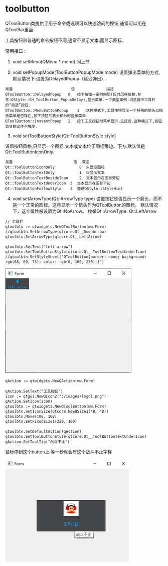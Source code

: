 ﻿# toolbutton

QToolButton类提供了用于命令或选项可以快速访问的按钮,通常可以用在QToolBar里面.

工具按钮和普通的命令按钮不同,通常不显示文本,而显示图标.

常用接口 : 

1. void setMenu(QMenu * menu) 同上节

2. void setPopupMode(ToolButtonPopupMode mode) 
设置弹出菜单的方式,默认情况下:设置为DelayedPopup（延迟弹出）.

```
常量	                        值	           描述
QToolButton::DelayedPopup	0	按下按钮一定时间后(超时风格依赖,参考:QStyle::SH_ToolButton_PopupDelay),显示菜单.一个典型案例:浏览器中工具栏的“后退”按钮.
QToolButton::MenuButtonPopup	1	这种模式下,工具按钮显示一个特殊的箭头以指示菜单是否存在,按下按钮的箭头部分时显示菜单.
QToolButton::InstantPopup	2	按下工具按钮时菜单显示,无延迟.这种模式下,按钮自身的动作不触发.
```

3. void setToolButtonStyle(Qt::ToolButtonStyle style) 

设置按钮风格,只显示一个图标,文本或文本位于图标旁边、下方.默认值是Qt::ToolButtonIconOnly.

```
常量	                         值	描述
Qt::ToolButtonIconOnly	         0	只显示图标
Qt::ToolButtonTextOnly           1	只显示文本
Qt::ToolButtonTextBesideIcon	 2	文本显示在图标旁边
Qt::ToolButtonTextUnderIcon	 3	文本显示在图标下边
Qt::ToolButtonFollowStyle	 4	遵循QStyle::StyleHint
```

4. void setArrowType(Qt::ArrowType type) 
设置按钮是否显示一个箭头，而不是一个正常的图标。这将显示一个箭头作为QToolButton的图标。 
默认情况下，这个属性被设置为Qt::NoArrow。
枚举Qt::ArrowType: Qt::LeftArrow


```
// 工具栏
qtoolbtn := qtwidgets.NewQToolButton(mw.Form)
//qtoolbtn.SetArrowType(qtcore.Qt__DownArrow)
qtoolbtn.SetArrowType(qtcore.Qt__LeftArrow)

qtoolbtn.SetText("left arrow")
qtoolbtn.SetToolButtonStyle(qtcore.Qt__ToolButtonTextUnderIcon)
//qtoolbtn.SetStyleSheet("QToolButton{border: none; background: rgb(68, 69, 73); color: rgb(0, 160, 230);}")

```
![](file_pic/01.png)

```
qAction := qtwidgets.NewQAction(mw.Form)

qAction.SetText("工具按钮")
icon := qtgui.NewQIcon2(":/images/logo1.png")
qAction.SetIcon(icon)
qtoolbtn := qtwidgets.NewQToolButton(mw.Form)
qtoolbtn.SetIconSize(qtcore.NewQSize1(48, 48))
qtoolbtn.Move(100, 100)
qtoolbtn.SetFixedSize1(220, 100)

qtoolbtn.SetDefaultAction(qAction)
qtoolbtn.SetToolButtonStyle(qtcore.Qt__ToolButtonTextUnderIcon)
qAction.SetToolTip("战斗不止")
```

鼠标停到这个button上,等一秒就会有这个战斗不止字样

![](file_pic/02.png)